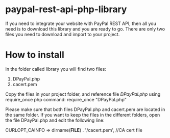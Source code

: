 paypal-rest-api-php-library
===========================

If you need to integrate your website with PayPal REST API, then all you need is to download this library and you are ready to go. There are only two files you need to download and import to your project.

# How to install
In the folder called library you will find two files:
1. DPayPal.php 
2. cacert.pem
 
Copy the files in your project folder, and reference file _DPayPal.php_ using require_once php command:
require_once "DPayPal.php"

Please make sure that both files DPayPal.php and cacert.pem are located in the same folder. If you want to keep the files in the different folders, open the file DPayPal.php and edit the following line: 

CURLOPT_CAINFO => dirname(__FILE__) . '/cacert.pem', //CA cert file







